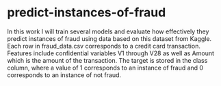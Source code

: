 # predict-instances-of-fraud

In this work I will train several models and evaluate how effectively they predict instances of fraud using data based on this dataset from Kaggle.   Each row in fraud_data.csv corresponds to a credit card transaction. Features include confidential variables V1 through V28 as well as Amount which is the amount of the transaction. The target is stored in the class column, where a value of 1 corresponds to an instance of fraud and 0 corresponds to an instance of not fraud.
